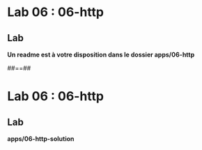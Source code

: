 <!-- .slide: class="exercice" -->
# Lab 06 : 06-http
## Lab

<b>Un readme est à votre disposition dans le dossier apps/06-http</b>
<!-- .element: class="full-center" -->

##==##
<!-- .slide: class="exercice full-center" -->
# Lab 06 : 06-http
## Lab
<b>apps/06-http-solution</b>
